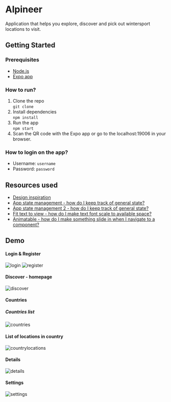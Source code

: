 # Alpineer
Application that helps you explore, discover and pick out wintersport locations to visit.

## Getting Started
### Prerequisites
- [Node.js](https://nodejs.org/en/)
- [Expo app](https://expo.io/tools#client)

### How to run?
1. Clone the repo <br>
``` git clone ```
2. Install dependencies <br>
``` npm install ```
3. Run the app <br>
``` npm start ```
4. Scan the QR code with the Expo app or go to the localhost:19006 in your browser.

### How to login on the app?
  - Username: `username`
  - Password: `password`

## Resources used
- [Design inspiration](https://dribbble.com)
- [App state management - how do I keep track of general state?](https://reactnative.dev/)
- [App state management 2 - how do I keep track of general state?](https://react.dev/reference/react/useContext)
- [Fit text to view - how do I make text font scale to available space?](https://reactnative.dev/docs/text#adjustsfontsizetofit)
- [Animatable - how do I make something slide in when I navigate to a component?](https://github.com/oblador/react-native-animatable)

## Demo
#### Login & Register
![login](https://github.com/Mario-Daoud/frontend-alpineer/assets/113902874/3b501792-b012-47c1-ba6d-f6e4401ca554)
![register](https://github.com/Mario-Daoud/frontend-alpineer/assets/113902874/1030d297-ed1d-4955-940a-6c4c4e3d28ae)

#### Discover - homepage
![discover](https://github.com/Mario-Daoud/frontend-alpineer/assets/113902874/3fc0fb85-cc40-4911-80e7-c58be5c79cd0)

#### Countries
##### Countries list
![countries](https://github.com/Mario-Daoud/frontend-alpineer/assets/113902874/206edd97-3fa9-414f-8759-e4d45a6ddb27)

#### List of locations in country
![countrylocations](https://github.com/Mario-Daoud/frontend-alpineer/assets/113902874/ea4e5878-0ccb-42eb-a1b7-f3bc8d95a5e1)

#### Details
![details](https://github.com/Mario-Daoud/frontend-alpineer/assets/113902874/7560333e-c182-4b82-984d-e1b1e631cfc8)

#### Settings
![settings](https://github.com/Mario-Daoud/frontend-alpineer/assets/113902874/d635646a-1b5f-4bb4-abcb-25e65e70c4a7)
